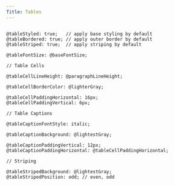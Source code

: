 ```yaml
---
Title: Tables
---
```


<pre class="language-less">
<code>
@tableStyled: true;   // apply base styling by default
@tableBordered: true; // apply outer border by default
@tableStriped: true;  // apply striping by default

@tableFontSize: @baseFontSize;

// Table Cells

@tableCellLineHeight: @paragraphLineHeight;

@tableCellBorderColor: @lighterGray;

@tableCellPaddingHorizontal: 16px;
@tableCellPaddingVertical: 6px;

// Table Captions

@tableCaptionFontStyle: italic;

@tableCaptionBackground: @lightestGray;

@tableCaptionPaddingVertical: 12px;
@tableCaptionPaddingHorizontal: @tableCellPaddingHorizontal;

// Striping

@tableStripedBackground: @lightestGray;
@tableStripedPosition: odd; // even, odd
</code>
</pre>
